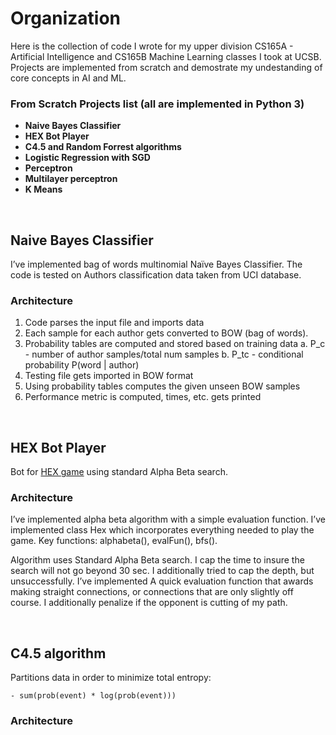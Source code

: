 # Organization
Here is the collection of code I wrote for my upper division CS165A - Artificial Intelligence and CS165B Machine Learning classes I took at UCSB. Projects are implemented from scratch and demostrate my undestanding of core concepts in AI and ML.

### From Scratch Projects list (all are implemented in Python 3)
- **Naive Bayes Classifier**
- **HEX Bot Player**
- **C4.5 and Random Forrest algorithms**
- **Logistic Regression with SGD**
- **Perceptron**
- **Multilayer perceptron**
- **K Means**

&nbsp;
&nbsp;
&nbsp;
&nbsp;
&nbsp;

## Naive Bayes Classifier

I’ve implemented bag of words multinomial Naïve Bayes Classifier. The code is tested on Authors classification data taken from UCI database.

### Architecture
1. Code parses the input file and imports data
2. Each sample for each author gets converted to BOW (bag of words).
3. Probability tables are computed and stored based on training data
a. P_c - number of author samples/total num samples
b. P_tc - conditional probability P(word | author)
4. Testing file gets imported in BOW format
5. Using probability tables computes the given unseen BOW samples
6. Performance metric is computed, times, etc. gets printed

&nbsp;
&nbsp;
&nbsp;
&nbsp;
&nbsp;

## HEX Bot Player
Bot for [HEX game](https://en.wikipedia.org/wiki/Hex_(board_game)) using standard Alpha Beta search.

### Architecture
I’ve implemented alpha beta algorithm with a simple evaluation function. I’ve implemented class Hex which incorporates everything
needed to play the game. Key functions: alphabeta(), evalFun(), bfs().

Algorithm uses Standard Alpha Beta search. I cap the time to insure the search will not go beyond 30
sec. I additionally tried to cap the depth, but unsuccessfully. I’ve implemented
A quick evaluation function that awards making straight connections, or connections that are
only slightly off course. I additionally penalize if the opponent is cutting of my path.

&nbsp;
&nbsp;
&nbsp;
&nbsp;
&nbsp;

## C4.5 algorithm
Partitions data in order to minimize total entropy:

    - sum(prob(event) * log(prob(event)))

### Architecture



